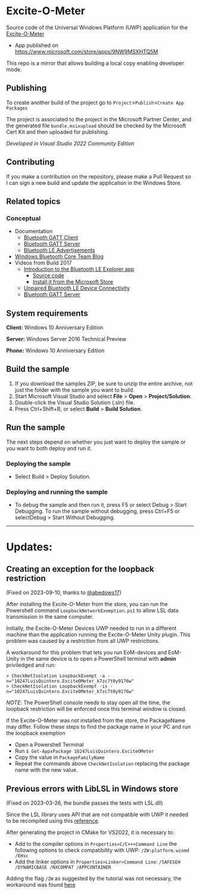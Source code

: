 # Excite-O-Meter

Source code of the Universal Windows Platform (UWP) application for the [Excite-O-Meter](https://github.com/luisqtr/exciteometer)

- App published on https://www.microsoft.com/store/apps/9NW9MSXHTQ5M

This repo is a mirror that allows building a local copy enabling developer mode.

## Publishing

To create another build of the project go to `Project`>`Publish`>`Create App Packages`

The project is associated to the project in the Microsoft Partner Center, and the generated file `bundle.msixupload` should be checked by the Microsoft Cert Kit and then uploaded for publishing.

*Developed in Visual Studio 2022 Community Edition*

## Contributing

If you make a contribution on the repository, please make a Pull Request so I can sign a new build and update the application in the Windows Store.

## Related topics

### Conceptual

* Documentation
  * [Bluetooth GATT Client](https://msdn.microsoft.com/windows/uwp/devices-sensors/gatt-client)
  * [Bluetooth GATT Server](https://msdn.microsoft.com/windows/uwp/devices-sensors/gatt-server)
  * [Bluetooth LE Advertisements](https://docs.microsoft.com/windows/uwp/devices-sensors/ble-beacon)
* [Windows Bluetooth Core Team Blog](https://blogs.msdn.microsoft.com/btblog/)
* Videos from Build 2017
  * [Introduction to the Bluetooth LE Explorer app](https://channel9.msdn.com/Events/Build/2017/P4177)
    * [Source code](https://github.com/Microsoft/BluetoothLEExplorer)
    * [Install it from the Microsoft Store](https://www.microsoft.com/store/apps/9n0ztkf1qd98)
  * [Unpaired Bluetooth LE Device Connectivity](https://channel9.msdn.com/Events/Build/2017/P4178)
  * [Bluetooth GATT Server](https://channel9.msdn.com/Events/Build/2017/P4179)

## System requirements

**Client:** Windows 10 Anniversary Edition

**Server:** Windows Server 2016 Technical Preview

**Phone:** Windows 10 Anniversary Edition

## Build the sample

1. If you download the samples ZIP, be sure to unzip the entire archive, not just the folder with the sample you want to build. 
2. Start Microsoft Visual Studio and select **File** \> **Open** \> **Project/Solution**.
3. Double-click the Visual Studio Solution (.sln) file.
4. Press Ctrl+Shift+B, or select **Build** \> **Build Solution**.

## Run the sample

The next steps depend on whether you just want to deploy the sample or you want to both deploy and run it.

### Deploying the sample

- Select Build > Deploy Solution. 

### Deploying and running the sample

- To debug the sample and then run it, press F5 or select Debug >  Start Debugging. To run the sample without debugging, press Ctrl+F5 or selectDebug > Start Without Debugging. 

---

# Updates:

## Creating an exception for the loopback restriction

(Fixed on 2023-09-10, thanks to [@abedows17](https://github.com/abedows17))

After installing the Excite-O-Meter from the store, you can run the Powershell command `LoopbackNetworkExemption.ps1` to allow LSL data transmission in the same computer.

Initially, the Excite-O-Meter Devices UWP needed to run in a different machine than the application running the Excite-O-Meter Unity plugin. This problem was caused by a restriction from all UWP restrictions.

A workaround for this problem that lets you run EoM-devices and EoM-Unity in the same device is to open a PowerShell terminal with **admin** priviledged and run:

```
> CheckNetIsolation LoopbackExempt -a -n="10247LuisQuintero.ExciteOMeter_k7zc7t0y9176w"
> CheckNetIsolation LoopbackExempt -is -n="10247LuisQuintero.ExciteOMeter_k7zc7t0y9176w"
```

*NOTE*: The PowerShell console needs to stay open all the time, the loopback restriction will be enforced once this terminal window is closed.

If the Excite-O-Meter was not installed from the store, the PackageName may differ. Follow these steps to find the package name in your PC and run the loopback exemption

- Open a Powershell Terminal
- Run `$ Get-AppxPackage 10247LuisQuintero.ExciteOMeter`
- Copy the value in `PackageFamilyName`
- Repeat the commands above `CheckNetIsolation` replacing the package name with the new value.

## Previous errors with LibLSL in Windows store

(Fixed on 2023-03-26, the bundle passes the tests with LSL.dll)

Since the LSL library uses API that are not compatible with UWP it needed to be recompiled using this [reference](https://docs.microsoft.com/en-us/cpp/porting/how-to-use-existing-cpp-code-in-a-universal-windows-platform-app?view=vs-2019).

After generating the project in CMake for VS2022, it is necessary to:
- Add to the compiler options in `Properties>C/C++>Command Line` the following options to check compatibility with UWP: `/ZW:platform.winmd /EHsc`
- Add the linker options in `Properties>Linker>Command Line`: `/SAFESEH /DYNAMICBASE /NXCOMPAT /APPCONTAINER`

Adding the flag `/ZW` as suggested by the tutorial was not necessary, the workaround was found [here](https://docs.microsoft.com/en-us/cpp/build/reference/zw-windows-runtime-compilation?view=vs-2019)
